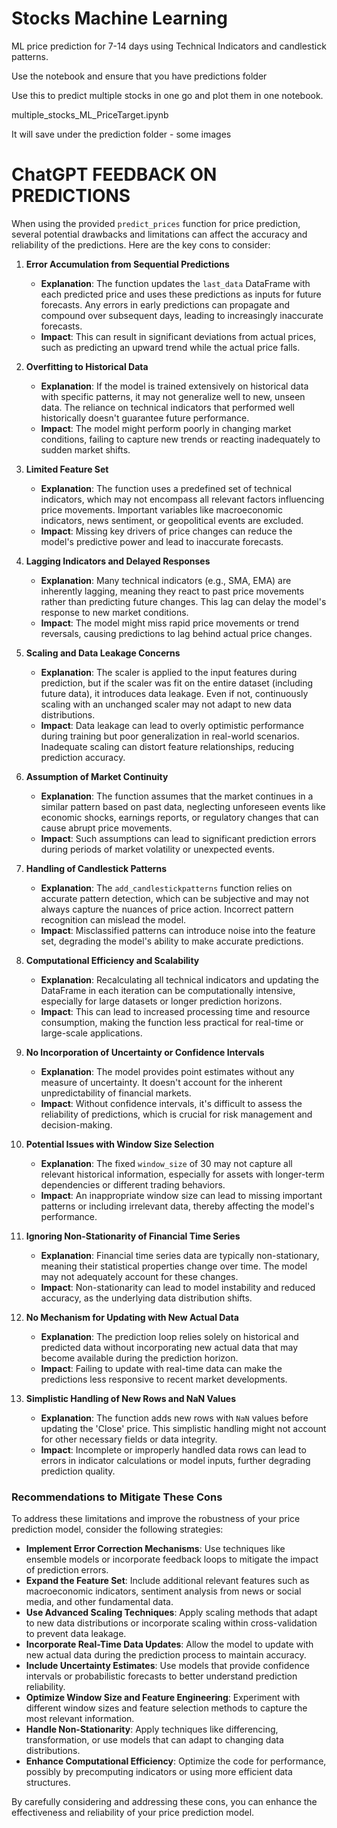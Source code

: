 # Stocks Machine Learning
ML price prediction for 7-14 days using Technical Indicators and candlestick patterns.

Use the notebook and ensure that you have predictions folder

Use this to predict multiple stocks in one go and plot them in one notebook.

multiple_stocks_ML_PriceTarget.ipynb

It will save under the prediction folder - some images

# ChatGPT FEEDBACK ON PREDICTIONS
When using the provided `predict_prices` function for price prediction, several potential drawbacks and limitations can affect the accuracy and reliability of the predictions. Here are the key cons to consider:

1. **Error Accumulation from Sequential Predictions**
   - **Explanation**: The function updates the `last_data` DataFrame with each predicted price and uses these predictions as inputs for future forecasts. Any errors in early predictions can propagate and compound over subsequent days, leading to increasingly inaccurate forecasts.
   - **Impact**: This can result in significant deviations from actual prices, such as predicting an upward trend while the actual price falls.

2. **Overfitting to Historical Data**
   - **Explanation**: If the model is trained extensively on historical data with specific patterns, it may not generalize well to new, unseen data. The reliance on technical indicators that performed well historically doesn't guarantee future performance.
   - **Impact**: The model might perform poorly in changing market conditions, failing to capture new trends or reacting inadequately to sudden market shifts.

3. **Limited Feature Set**
   - **Explanation**: The function uses a predefined set of technical indicators, which may not encompass all relevant factors influencing price movements. Important variables like macroeconomic indicators, news sentiment, or geopolitical events are excluded.
   - **Impact**: Missing key drivers of price changes can reduce the model's predictive power and lead to inaccurate forecasts.

4. **Lagging Indicators and Delayed Responses**
   - **Explanation**: Many technical indicators (e.g., SMA, EMA) are inherently lagging, meaning they react to past price movements rather than predicting future changes. This lag can delay the model's response to new market conditions.
   - **Impact**: The model might miss rapid price movements or trend reversals, causing predictions to lag behind actual price changes.

5. **Scaling and Data Leakage Concerns**
   - **Explanation**: The scaler is applied to the input features during prediction, but if the scaler was fit on the entire dataset (including future data), it introduces data leakage. Even if not, continuously scaling with an unchanged scaler may not adapt to new data distributions.
   - **Impact**: Data leakage can lead to overly optimistic performance during training but poor generalization in real-world scenarios. Inadequate scaling can distort feature relationships, reducing prediction accuracy.

6. **Assumption of Market Continuity**
   - **Explanation**: The function assumes that the market continues in a similar pattern based on past data, neglecting unforeseen events like economic shocks, earnings reports, or regulatory changes that can cause abrupt price movements.
   - **Impact**: Such assumptions can lead to significant prediction errors during periods of market volatility or unexpected events.

7. **Handling of Candlestick Patterns**
   - **Explanation**: The `add_candlestickpatterns` function relies on accurate pattern detection, which can be subjective and may not always capture the nuances of price action. Incorrect pattern recognition can mislead the model.
   - **Impact**: Misclassified patterns can introduce noise into the feature set, degrading the model's ability to make accurate predictions.

8. **Computational Efficiency and Scalability**
   - **Explanation**: Recalculating all technical indicators and updating the DataFrame in each iteration can be computationally intensive, especially for large datasets or longer prediction horizons.
   - **Impact**: This can lead to increased processing time and resource consumption, making the function less practical for real-time or large-scale applications.

9. **No Incorporation of Uncertainty or Confidence Intervals**
   - **Explanation**: The model provides point estimates without any measure of uncertainty. It doesn't account for the inherent unpredictability of financial markets.
   - **Impact**: Without confidence intervals, it's difficult to assess the reliability of predictions, which is crucial for risk management and decision-making.

10. **Potential Issues with Window Size Selection**
    - **Explanation**: The fixed `window_size` of 30 may not capture all relevant historical information, especially for assets with longer-term dependencies or different trading behaviors.
    - **Impact**: An inappropriate window size can lead to missing important patterns or including irrelevant data, thereby affecting the model's performance.

11. **Ignoring Non-Stationarity of Financial Time Series**
    - **Explanation**: Financial time series data are typically non-stationary, meaning their statistical properties change over time. The model may not adequately account for these changes.
    - **Impact**: Non-stationarity can lead to model instability and reduced accuracy, as the underlying data distribution shifts.

12. **No Mechanism for Updating with New Actual Data**
    - **Explanation**: The prediction loop relies solely on historical and predicted data without incorporating new actual data that may become available during the prediction horizon.
    - **Impact**: Failing to update with real-time data can make the predictions less responsive to recent market developments.

13. **Simplistic Handling of New Rows and NaN Values**
    - **Explanation**: The function adds new rows with `NaN` values before updating the 'Close' price. This simplistic handling might not account for other necessary fields or data integrity.
    - **Impact**: Incomplete or improperly handled data rows can lead to errors in indicator calculations or model inputs, further degrading prediction quality.

### Recommendations to Mitigate These Cons

To address these limitations and improve the robustness of your price prediction model, consider the following strategies:

- **Implement Error Correction Mechanisms**: Use techniques like ensemble models or incorporate feedback loops to mitigate the impact of prediction errors.
- **Expand the Feature Set**: Include additional relevant features such as macroeconomic indicators, sentiment analysis from news or social media, and other fundamental data.
- **Use Advanced Scaling Techniques**: Apply scaling methods that adapt to new data distributions or incorporate scaling within cross-validation to prevent data leakage.
- **Incorporate Real-Time Data Updates**: Allow the model to update with new actual data during the prediction process to maintain accuracy.
- **Include Uncertainty Estimates**: Use models that provide confidence intervals or probabilistic forecasts to better understand prediction reliability.
- **Optimize Window Size and Feature Engineering**: Experiment with different window sizes and feature selection methods to capture the most relevant information.
- **Handle Non-Stationarity**: Apply techniques like differencing, transformation, or use models that can adapt to changing data distributions.
- **Enhance Computational Efficiency**: Optimize the code for performance, possibly by precomputing indicators or using more efficient data structures.

By carefully considering and addressing these cons, you can enhance the effectiveness and reliability of your price prediction model.

